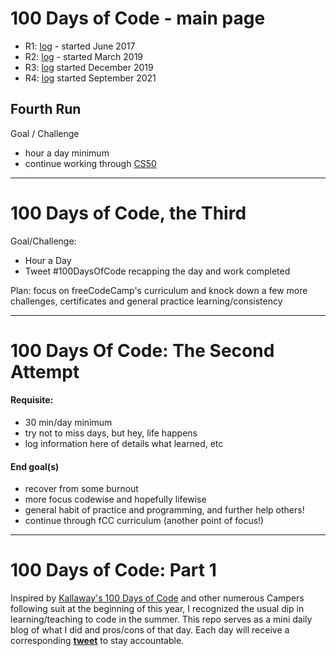 # 100 Days of Code - main page

- R1: [log](https://github.com/haleyelder/100-days-of-code/blob/main/log1.md) - started June 2017
- R2: [log](https://github.com/haleyelder/100-days-of-code/blob/main/log2.md) - started March 2019
- R3: [log](https://github.com/haleyelder/100-days-of-code/blob/main/log3.md) started December 2019
- R4: [log](https://github.com/haleyelder/100-days-of-code/blob/main/log4.md) started September 2021


## Fourth Run
Goal / Challenge 
* hour a day minimum
* continue working through [CS50](https://cs50.harvard.edu/x/2021/) 

-------------------------------

# 100 Days of Code, the Third

Goal/Challenge:
* Hour a Day
* Tweet #100DaysOfCode recapping the day and work completed

Plan: focus on freeCodeCamp's curriculum and knock down a few more challenges, certificates and general practice learning/consistency

----------------------------

# 100 Days Of Code: The Second Attempt

#### Requisite:
- 30 min/day minimum
- try not to miss days, but hey, life happens
- log information here of details what learned, etc

#### End goal(s)
- recover from some burnout
- more focus codewise and hopefully lifewise
- general habit of practice and programming, and further help others!
- continue through fCC curriculum (another point of focus!)

----------------------------

# 100 Days of Code: Part 1
Inspired by <a href="https://github.com/Kallaway/100-days-of-code" target="_blank"> Kallaway's 100 Days of Code</a> and other numerous Campers following suit at the beginning of this year, I recognized the usual dip in learning/teaching to code in the summer. This repo serves as a mini daily blog of what I did and pros/cons of that day. Each day will receive a corresponding <b><a href="https://twitter.com/haley_elder" target="_blank">tweet</a></b> to stay accountable.

